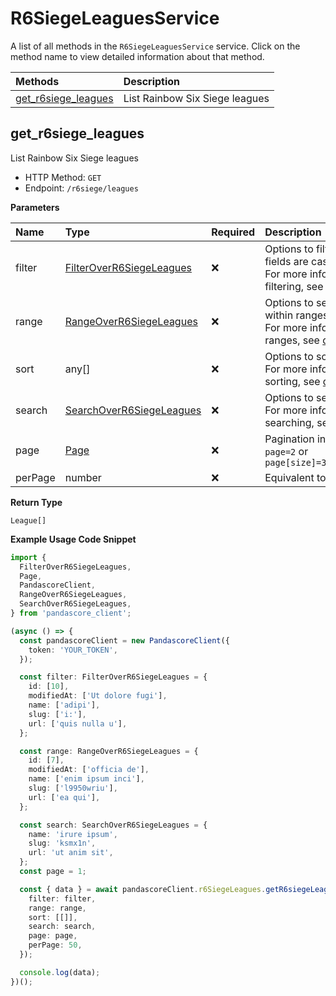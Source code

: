 # R6SiegeLeaguesService

A list of all methods in the `R6SiegeLeaguesService` service. Click on the method name to view detailed information about that method.

| Methods                                     | Description                    |
| :------------------------------------------ | :----------------------------- |
| [get_r6siege_leagues](#get_r6siege_leagues) | List Rainbow Six Siege leagues |

## get_r6siege_leagues

List Rainbow Six Siege leagues

- HTTP Method: `GET`
- Endpoint: `/r6siege/leagues`

**Parameters**

| Name    | Type                                                              | Required | Description                                                                                                                                         |
| :------ | :---------------------------------------------------------------- | :------- | :-------------------------------------------------------------------------------------------------------------------------------------------------- |
| filter  | [FilterOverR6SiegeLeagues](../models/FilterOverR6SiegeLeagues.md) | ❌       | Options to filter results. String fields are case sensitive <br/>For more information on filtering, see [docs](/docs/filtering-and-sorting#filter). |
| range   | [RangeOverR6SiegeLeagues](../models/RangeOverR6SiegeLeagues.md)   | ❌       | Options to select results within ranges <br/>For more information on ranges, see [docs](/docs/filtering-and-sorting#range).                         |
| sort    | any[]                                                             | ❌       | Options to sort results <br/>For more information on sorting, see [docs](/docs/filtering-and-sorting#sort).                                         |
| search  | [SearchOverR6SiegeLeagues](../models/SearchOverR6SiegeLeagues.md) | ❌       | Options to search results <br/>For more information on searching, see [docs](/docs/filtering-and-sorting#search).                                   |
| page    | [Page](../models/Page.md)                                         | ❌       | Pagination in the form of `page=2` or `page[size]=30&page[number]=2`                                                                                |
| perPage | number                                                            | ❌       | Equivalent to `page[size]`                                                                                                                          |

**Return Type**

`League[]`

**Example Usage Code Snippet**

```typescript
import {
  FilterOverR6SiegeLeagues,
  Page,
  PandascoreClient,
  RangeOverR6SiegeLeagues,
  SearchOverR6SiegeLeagues,
} from 'pandascore_client';

(async () => {
  const pandascoreClient = new PandascoreClient({
    token: 'YOUR_TOKEN',
  });

  const filter: FilterOverR6SiegeLeagues = {
    id: [10],
    modifiedAt: ['Ut dolore fugi'],
    name: ['adipi'],
    slug: ['i:'],
    url: ['quis nulla u'],
  };

  const range: RangeOverR6SiegeLeagues = {
    id: [7],
    modifiedAt: ['officia de'],
    name: ['enim ipsum inci'],
    slug: ['l9950wriu'],
    url: ['ea qui'],
  };

  const search: SearchOverR6SiegeLeagues = {
    name: 'irure ipsum',
    slug: 'ksmx1n',
    url: 'ut anim sit',
  };
  const page = 1;

  const { data } = await pandascoreClient.r6SiegeLeagues.getR6siegeLeagues({
    filter: filter,
    range: range,
    sort: [[]],
    search: search,
    page: page,
    perPage: 50,
  });

  console.log(data);
})();
```

<!-- This file was generated by liblab | https://liblab.com/ -->
